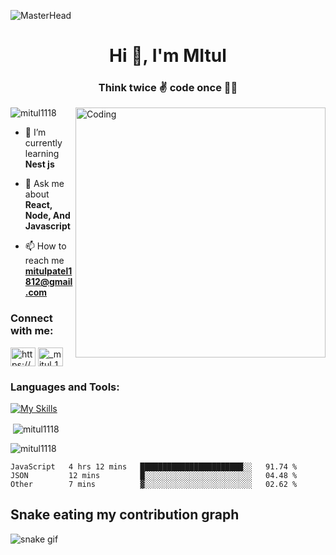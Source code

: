 ![MasterHead](https://miro.medium.com/max/1400/0*FGD6BUzzZs1VJLuY.gif)

<h1 align="center">Hi 👋, I'm MItul</h1>
<h3 align="center">Think twice ✌️ code once 👨‍💻</h3>
<img align="right" alt="Coding" width="400" src="https://camo.githubusercontent.com/cae12fddd9d6982901d82580bdf321d81fb299141098ca1c2d4891870827bf17/68747470733a2f2f6d69726f2e6d656469756d2e636f6d2f6d61782f313336302f302a37513379765349765f7430696f4a2d5a2e676966" />
<p align="left"> <img src="https://komarev.com/ghpvc/?username=mitul1118&label=Profile%20views&color=0e75b6&style=flat" alt="mitul1118" /> </p>

- 🌱 I’m currently learning **Nest js**

- 💬 Ask me about **React, Node, And Javascript**

- 📫 How to reach me **mitulpatel1812@gmail.com**

<h3 align="left">Connect with me:</h3>
<p align="left">
<a href="https://www.linkedin.com/in/mitulmarfatiya/?trk=public_profile_browsemap&originalSubdomain=in" target="blank"><img align="center" src="https://raw.githubusercontent.com/rahuldkjain/github-profile-readme-generator/master/src/images/icons/Social/linked-in-alt.svg" alt="https://www.linkedin.com/in/mitulmarfatiya/?trk=public_profile_browsemap&originalSubdomain=in" height="30" width="40" /></a>
<a href="https://instagram.com/_mitul_1812" target="blank"><img align="center" src="https://raw.githubusercontent.com/rahuldkjain/github-profile-readme-generator/master/src/images/icons/Social/instagram.svg" alt="_mitul_1812" height="30" width="40" /></a>
</p>

<h3 align="left">Languages and Tools:</h3>

[![My Skills](https://skillicons.dev/icons?i=js,ts,html,css,react,nextjs,gatsby,redux,nodejs,express,nestjs,mongodb,mysql,postgres,graphql,materialui,tailwind,bootstrap,figma,heroku,vercel,netlify&perline=&theme=dark)](https://skillicons.dev)

<p>&nbsp;<img align="center" src="https://github-readme-stats.vercel.app/api?username=mitul1118&show_icons=true&locale=en" alt="mitul1118" /></p>

<p><img align="center" src="https://github-readme-streak-stats.herokuapp.com/?user=mitul1118&" alt="mitul1118" /></p>

<!--START_SECTION:waka-->

```text
JavaScript   4 hrs 12 mins   ███████████████████████░░   91.74 %
JSON         12 mins         █░░░░░░░░░░░░░░░░░░░░░░░░   04.48 %
Other        7 mins          ▓░░░░░░░░░░░░░░░░░░░░░░░░   02.62 %
```

<!--END_SECTION:waka-->

## Snake eating my contribution graph

![snake gif](https://github.com/mitul1118/mitul1118/blob/output/github-contribution-grid-snake.gif)
